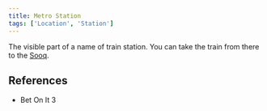 ```yaml
---
title: Metro Station
tags: ['Location', 'Station']
---
```

The visible part of a name of train station. You can take the train from there to the [Sooq](_wiki/sooq.md).

## References
- Bet On It 3
